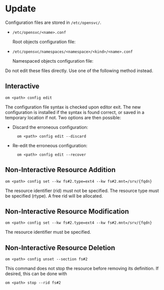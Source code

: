 # Update

Configuration files are stored in `/etc/opensvc/`.


* `/etc/opensvc/<name>.conf`

    Root objects configuration file:

* `/etc/opensvc/namespaces/<namespace>/<kind>/<name>.conf`

    Namespaced objects configuration file:

Do not edit these files directly. Use one of the following method instead.

## Interactive

	om <path> config edit

The configuration file syntax is checked upon editor exit. The new configuration is installed if the syntax is found correct, or saved in a temporary location if not. Two options are then possible:

* Discard the erroneous configuration:

		om <path> config edit --discard

* Re-edit the erroneous configuration:

		om <path> config edit --recover


## Non-Interactive Resource Addition

	om <path> config set --kw fs#2.type=ext4 --kw fs#2.mnt=/srv/{fqdn}

The resource identifier (rid) must not be specified. The resource type must be specified (rtype). A free rid will be allocated.

## Non-Interactive Resource Modification

	om <path> config set --kw fs#2.type=ext4 --kw fs#2.mnt=/srv/{fqdn}

The resource identifier must be specified.

## Non-Interactive Resource Deletion

	om <path> config unset --section fs#2

This command does not stop the resource before removing its definition. If desired, this can be done with

	om <path> stop --rid fs#2

